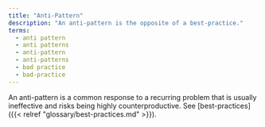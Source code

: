```yaml
---
title: "Anti-Pattern"
description: "An anti-pattern is the opposite of a best-practice."
terms:
  - anti pattern
  - anti patterns
  - anti-pattern
  - anti-patterns
  - bad practice
  - bad-practice
---
```

An anti-pattern is a common response to a recurring problem that is usually ineffective and risks being highly counterproductive. See [best-practices]({{< relref "glossary/best-practices.md" >}}).
